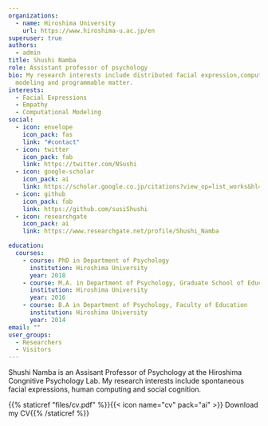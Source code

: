 ```yaml
---
organizations:
  - name: Hiroshima University
    url: https://www.hiroshima-u.ac.jp/en
superuser: true
authors:
  - admin
title: Shushi Namba
role: Assistant professor of psychology
bio: My research interests include distributed facial expression,computational
  modeling and programmable matter.
interests:
  - Facial Expressions
  - Empathy
  - Computational Modeling
social:
  - icon: envelope
    icon_pack: fas
    link: "#contact"
  - icon: twitter
    icon_pack: fab
    link: https://twitter.com/NSushi
  - icon: google-scholar
    icon_pack: ai
    link: https://scholar.google.co.jp/citations?view_op=list_works&hl=ja&user=2PtNBG0AAAAJ
  - icon: github
    icon_pack: fab
    link: https://github.com/susiShushi
  - icon: researchgate
    icon_pack: ai
    link: https://www.researchgate.net/profile/Shushi_Namba

education:
  courses:
    - course: PhD in Department of Psychology
      institution: Hiroshima University
      year: 2018
    - course: M.A. in Department of Psychology, Graduate School of Education
      institution: Hiroshima University
      year: 2016
    - course: B.A in Department of Psychology, Faculty of Education
      institution: Hiroshima University
      year: 2014
email: ""
user_groups:
  - Researchers
  - Visitors
---
```

Shushi Namba is an Assisant Professor of Psychology at the Hiroshima Congnitive Psychology Lab. My research interests include spontaneous facial expressions, human computing and social cognition.

{{% staticref "files/cv.pdf" %}}{{< icon name="cv" pack="ai" >}} Download my CV{{% /staticref %}}
